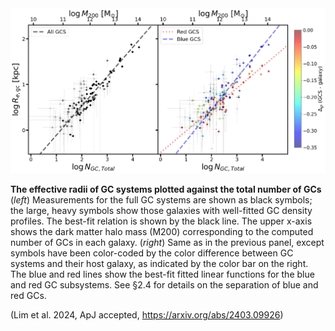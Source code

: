 <img src="fg_numsize.png" width="1280">

__The effective radii of GC systems plotted against the total number of GCs__<br />
(_left_) Measurements for the full GC systems are shown as black symbols; the large, heavy symbols show those galaxies with well-fitted GC density profiles. The
best-fit relation is shown by the black line. The upper x-axis shows the dark matter halo mass (M200) corresponding to the
computed number of GCs in each galaxy. (_right_) Same as in the previous panel, except symbols have been color-coded
by the color difference between GC systems and their host galaxy, as indicated by the color bar on the right. The blue and red
lines show the best-fit fitted linear functions for the blue and red GC subsystems. See §2.4 for details on the separation of blue
and red GCs.

(Lim et al. 2024, ApJ accepted, https://arxiv.org/abs/2403.09926)


